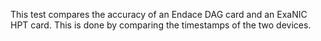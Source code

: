 This test compares the accuracy of an Endace DAG card
and an ExaNIC HPT card.  This is done by comparing the timestamps
of the two devices.
